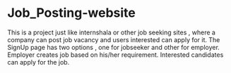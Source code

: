 # Job_Posting-website
This is a project just like internshala or other job seeking sites , where a company can post job vacancy and users interested can apply for it.
The SignUp page has two options , one for jobseeker and other for employer. 
Employer creates job based on his/her requirement. Interested candidates can apply for the job.
